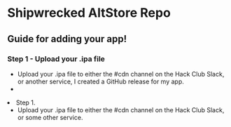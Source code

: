 # Shipwrecked AltStore Repo

## Guide for adding your app!


### Step 1 - Upload your .ipa file
- Upload your .ipa file to either the #cdn channel on the Hack Club Slack, or another service, I created a GitHub release for my app.
- 






<li> Step 1.
<ul>
<li>Upload your .ipa file to either the #cdn channel on the Hack Club Slack, or some other service.